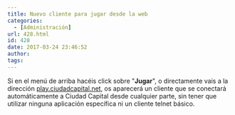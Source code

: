 ```yaml
---
title: Nuevo cliente para jugar desde la web
categories:
  - [Administración]
url: 428.html
id: 428
date: 2017-03-24 23:46:52
author:
tags:
---
```


Si en el menú de arriba hacéis click sobre "**Jugar**", o directamente vais a la dirección [play.ciudadcapital.net](http://play.ciudadcapital.net), os aparecerá un cliente que se conectará automáticamente a Ciudad Capital desde cualquier parte, sin tener que utilizar ninguna aplicación específica ni un cliente telnet básico.